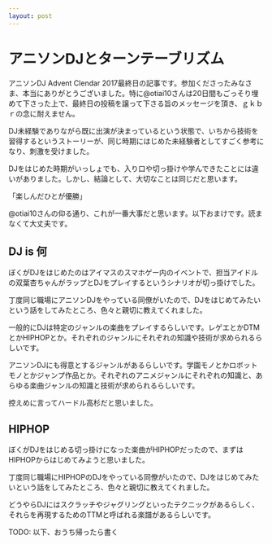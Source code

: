 ```yaml
---
layout: post
---
```


# アニソンDJとターンテーブリズム
アニソンDJ Advent Clendar 2017最終日の記事です。参加くださったみなさま、本当にありがとうございました。特に@otiai10さんは20日間もごっそり埋めて下さった上で、最終日の投稿を譲って下さる旨のメッセージを頂き、ｇｋｂｒの念に耐えません。

DJ未経験でありながら既に出演が決まっているという状態で、いちから技術を習得するというストーリーが、同じ時期にはじめた未経験者としてすごく参考になり、刺激を受けました。

DJをはじめた時期がいっしょでも、入り口や切っ掛けや学んできたことには違いがありました。しかし、結論として、大切なことは同じだと思います。

「楽しんだひとが優勝」

@otiai10さんの仰る通り、これが一番大事だと思います。以下おまけです。読まなくて大丈夫です。

## DJ is 何
ぼくがDJをはじめたのはアイマスのスマホゲー内のイベントで、担当アイドルの双葉杏ちゃんがラップとDJをプレイするというシナリオが切っ掛けでした。

丁度同じ職場にアニソンDJをやっている同僚がいたので、DJをはじめてみたいという話をしてみたところ、色々と親切に教えてくれました。

一般的にDJは特定のジャンルの楽曲をプレイするらしいです。レゲエとかDTMとかHIPHOPとか。それぞれのジャンルにそれぞれの知識や技術が求められるらしいです。

アニソンDJにも得意とするジャンルがあるらしいです。学園モノとかロボットモノとかジャンプ作品とか。それぞれのアニメジャンルにそれぞれの知識と、あらゆる楽曲ジャンルの知識と技術が求められるらしいです。

控えめに言ってハードル高杉だと思いました。

## HIPHOP
ぼくがDJをはじめる切っ掛けになった楽曲がHIPHOPだったので、まずはHIPHOPからはじめてみようと思いました。

丁度同じ職場にHIPHOPのDJをやっている同僚がいたので、DJをはじめてみたいという話をしてみたところ、色々と親切に教えてくれました。

どうやらDJにはスクラッチやジャグリングといったテクニックがあるらしく、それらを再現するためのTTMと呼ばれる楽譜があるらしいです。

TODO: 以下、おうち帰ったら書く
